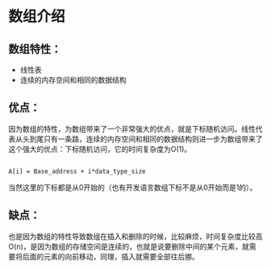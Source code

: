 # 数组介绍

## 数组特性：
*  线性表
*  连续的内存空间和相同的数据结构

## 优点：
因为数组的特性，为数组带来了一个非常强大的优点，就是下标随机访问。线性代表从头到尾只有一条路，连续的内存空间和相同的数据结构则进一步为数组带来了这个强大的优点：下标随机访问，它的时间复杂度为O(1)。
```这是它的随机下标访问的寻址公式，假如有个数组为A，那么在创建A的时候，会有一个A的内存地址：Base_address

A[i] = Base_address + i*data_type_size

````
当然这里的下标都是从0开始的（也有开发语言数组下标不是从0开始而是1的）。


## 缺点：
也是因为数组的特性导致数组在插入和删除的时候，比较麻烦，时间复杂度比较高O(n)，是因为数组的存储空间是连续的，也就是说要删除中间的某个元素，就需要将后面的元素的向前移动，同理，插入就需要全部往后挪。


